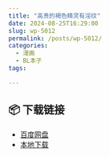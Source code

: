 ```yaml
---
title: "高贵的褐色精灵有淫纹"
date: 2024-08-25T16:29:00
slug: wp-5012
permalink: /posts/wp-5012/
categories:
  - 漫画
  - BL本子
tags:

---
```




## 📦 下载链接
- [百度网盘](https://blziyuan21.com/pay-download/5012?key=d697c05ecb&down_id=0)
- [本地下载](https://blziyuan21.com/pay-download/5012?key=d697c05ecb&down_id=1)

